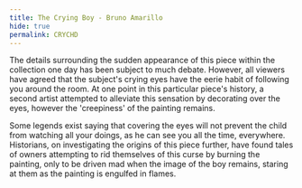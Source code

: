 ```yaml
---
title: The Crying Boy - Bruno Amarillo
hide: true
permalink: CRYCHD
---
```


The details surrounding the sudden appearance of this piece within the collection one day has been subject to much debate. However, all viewers have agreed that the subject's crying eyes have the eerie habit of following you around the room. At one point in this particular piece's history, a second artist attempted to alleviate this sensation by decorating over the eyes, however the 'creepiness' of the painting remains.

Some legends exist saying that covering the eyes will not prevent the child from watching all your doings, as he can see you all the time, everywhere. Historians, on investigating the origins of this piece further, have found tales of owners attempting to rid themselves of this curse by burning the painting, only to be driven mad when the image of the boy remains, staring at them as the painting is engulfed in flames.
